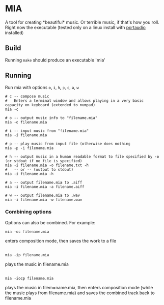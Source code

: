 # MIA

A tool for creating \*beautiful\* music. Or terrible music, if that's how you roll.<br>
Right now the executable (tested only on a linux install with [portaudio](http://www.portaudio.com/) installed)

## Build
Running `make` should produce an executable 'mia'

## Running
Run mia with options `o`, `i`, `h`, `p`, `c`, `a`, `w`
```
# c -- compose music
#   Enters a terminal window and allows playing in a very basic capacity on keyboard (extended to numpad)
mia -c

# o -- output music info to "filename.mia"
mia -o filename.mia

# i -- input music from "filename.mia"
mia -i filename.mia

# p -- play music from input file (otherwise does nothing
mia -p -i filename.mia

# h -- output music in a human readable format to file specified by -o (or stdout if no file is specified)
mia -i filename.mia -o filename.txt -h
#   -- or -- (output to stdout)
mia -i filename.mia -h

# a -- output filename.mia to .aiff
mia -i filename.mia -a filename.aiff

# w -- output filename.mia to .wav
mia -i filename.mia -w filename.wav
```
### Combining options
Options can also be combined. For example:
```
mia -oc filename.mia
```
enters composition mode, then saves the work to a file<br><br>
```
mia -ip filename.mia
```
plays the music in filename.mia<br><br>
```
mia -iocp filename.mia
```
plays the music in filem=name.mia, then enters composition mode (while the music plays from filename.mia) and saves the combined track back to filename.mia
